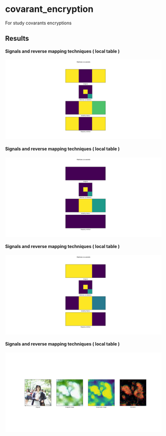 # covarant_encryption
For study covarants encryptions 


## Results ##

#### Signals and reverse mapping techniques ( local table ) ####

![Alt text](https://github.com/jkaewprateep/covarant_encryption/blob/main/Figure_2.png "Title")

#### Signals and reverse mapping techniques ( local table ) ####

![Alt text](https://github.com/jkaewprateep/covarant_encryption/blob/main/Figure_3.png "Title")


#### Signals and reverse mapping techniques ( local table ) ####

![Alt text](https://github.com/jkaewprateep/covarant_encryption/blob/main/Figure_4.png "Title")


#### Signals and reverse mapping techniques ( local table ) ####

![Alt text](https://github.com/jkaewprateep/covarant_encryption/blob/main/Figure_5.png "Title")
